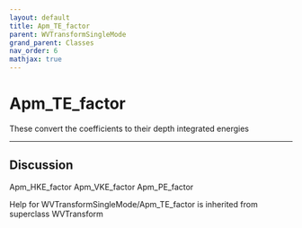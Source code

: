```yaml
---
layout: default
title: Apm_TE_factor
parent: WVTransformSingleMode
grand_parent: Classes
nav_order: 6
mathjax: true
---
```


#  Apm_TE_factor

These convert the coefficients to their depth integrated energies


---

## Discussion
Apm_HKE_factor
          Apm_VKE_factor
          Apm_PE_factor

Help for WVTransformSingleMode/Apm_TE_factor is inherited from superclass WVTransform
